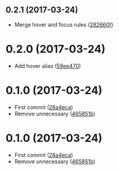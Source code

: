 <a name="0.2.1"></a>
## 0.2.1 (2017-03-24)

* Merge hover and focus rules ([282660f](https://github.com/kikobeats/material-colors-scss/commit/282660f))



<a name="0.2.0"></a>
# 0.2.0 (2017-03-24)

* Add hover alias ([59ee470](https://github.com/kikobeats/material-colors-scss/commit/59ee470))



<a name="0.1.0"></a>
# 0.1.0 (2017-03-24)

* First commit ([28a4eca](https://github.com/kikobeats/material-colors-scss/commit/28a4eca))
* Remove unnecessary ([465851b](https://github.com/kikobeats/material-colors-scss/commit/465851b))



<a name="0.1.0"></a>
# 0.1.0 (2017-03-24)

* First commit ([28a4eca](https://github.com/kikobeats/material-colors-scss/commit/28a4eca))
* Remove unnecessary ([465851b](https://github.com/kikobeats/material-colors-scss/commit/465851b))




